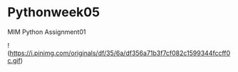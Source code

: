 # Pythonweek05
MIM Python
Assignment01

!(https://i.pinimg.com/originals/df/35/6a/df356a71b3f7cf082c1599344fccff0c.gif)
